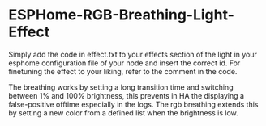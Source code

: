 # ESPHome-RGB-Breathing-Light-Effect

Simply add the code in effect.txt to your effects section of the light in your esphome configuration file of your node and insert the correct id. For finetuning the effect to your liking, refer to the comment in the code.

The breathing works by setting a long transition time and switching between 1% and 100% brightness, this prevents in HA the
displaying a false-positive offtime especially in the logs.
The rgb breathing extends this by setting a new color from a defined list when the brightness is low.


